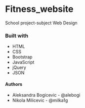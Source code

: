 # Fitness_website
School project-subject Web Design


### Built with
- HTML
- CSS
- Bootstrap
- JavaScript
- jQuery
- JSON

#### Authors
- Aleksandra Bogicevic - @alebogi
- Nikola Milicevic - @milka1g

